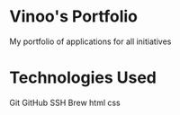 # Vinoo's Portfolio
My portfolio of applications for all initiatives

# Technologies Used
Git
GitHub
SSH
Brew
html
css
